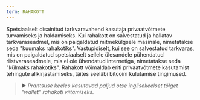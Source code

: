 ```yaml
---
term: RAHAKOTT
---
```


Spetsiaalselt disainitud tarkvaravahend kasutaja privaatvõtmete turvamiseks ja haldamiseks. Kui rahakott on salvestatud ja hallatav tarkvaraseadmel, mis on paigaldatud mitmekülgsele masinale, nimetatakse seda "kuumaks rahakotiks". Vastupidiselt, kui see on salvestatud tarkvaras, mis on paigaldatud spetsiaalselt sellele ülesandele pühendatud riistvaraseadmele, mis ei ole ühendatud internetiga, nimetatakse seda "külmaks rahakotiks". Rahakott võimaldab eriti privaatvõtmete kasutamist tehingute allkirjastamiseks, täites seeläbi bitcoini kulutamise tingimused.

> ► *Prantsuse keeles kasutavad paljud otse inglisekeelset tõlget "wallet" rahakoti viitamiseks.*